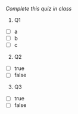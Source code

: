 *Complete this quiz in class*

1. Q1

- [ ] a
- [ ] b
- [ ] c

2. Q2

- [ ] true
- [ ] false

3. Q3
   
- [ ] true
- [ ] false